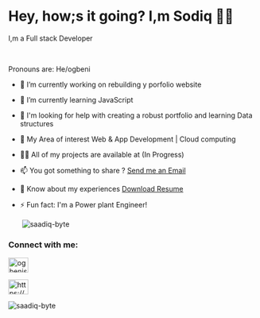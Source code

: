 

<h1>Hey, how;s it going? I,m Sodiq 👋🏾</h1>
<P> I,m a Full stack Developer</P> <br>
<P>Pronouns are: He/ogbeni</P>

<!--
**Saadiq-Byte/saadiq-Byte** is a ✨ _special_ ✨ repository because its `README.md` (this file) appears on your GitHub profile.

Here are some ideas to get you started:-->

  
- 🔭 I’m currently working on rebuilding y porfolio website

- 🌱 I’m currently learning JavaScript

-  🤔 I'm looking for help with creating a robust portfolio and learning Data structures

- 👯 My Area of interest  Web & App Development | Cloud computing 

- 👨‍💻 All of my projects are available at (In Progress)

- 📫 You got something to share ? <a href="mailto:Badejosodiq11@gmail.com">Send  me an Email</a>

- 📄 Know about my experiences <a href="https://docs.google.com/document/d/1RroXXHrPoFqYLjueH1P-4Ys2DeNFWM4-1dQHru8tg6c/edit?usp=sharing" class="button">Download Resume</a>

- ⚡ Fun fact: I'm a Power plant Engineer!
  
  <p>&nbsp;<img align="center" src="https://github-readme-stats.vercel.app/api?username=saadiq-byte&show_icons=true&locale=en" alt="saadiq-byte" /></p>
  
<!-- connect profile link  -->
<h3 align="left">Connect with me:</h3> 

<!-- Twitter link -->
<p align="left">
<!-- twitter link profie -->
<a href="https://twitter.com/ogbenisodiq" target="blank"><img align="center" src="https://raw.githubusercontent.com/rahuldkjain/github-profile-readme-generator/master/src/images/icons/Social/twitter.svg" alt="ogbenisodiq" height="30" width="40" /></a> 
</p>

<p align="left">
<a href="https://codepen.io/https://codepen.io/code_engineer" target="blank"><img align="center" src="https://raw.githubusercontent.com/rahuldkjain/github-profile-readme-generator/master/src/images/icons/Social/codepen.svg" alt="https://codepen.io/code_engineer" height="30" width="40" /></a>
</p>

<p align="left"> <img src="https://komarev.com/ghpvc/?username=saadiq-byte&label=Profile%20views&color=0e75b6&style=flat" alt="saadiq-byte" /> </p>
